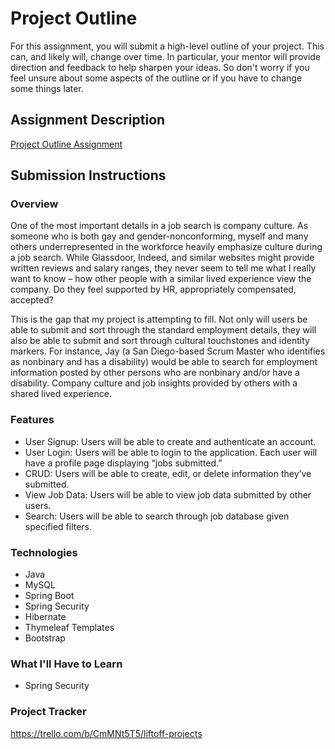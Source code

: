 # Project Outline
For this assignment, you will submit a high-level outline of your project. This can, and likely will, change over time. In particular, your mentor will provide direction and feedback to help sharpen your ideas. So don't worry if you feel unsure about some aspects of the outline or if you have to change some things later.

## Assignment Description
[Project Outline Assignment](https://education.launchcode.org/liftoff/modules/assignments/project-outline)

## Submission Instructions

### Overview
One of the most important details in a job search is company culture. As someone who is both gay and gender-nonconforming, myself and many others underrepresented in the workforce heavily emphasize culture during a job search. While Glassdoor, Indeed, and similar websites might provide written reviews and salary ranges, they never seem to tell me what I really want to know – how other people with a similar lived experience view the company. Do they feel supported by HR, appropriately compensated, accepted?

This is the gap that my project is attempting to fill. Not only will users be able to submit and sort through the standard employment details, they will also be able to submit and sort through cultural touchstones and identity markers. For instance, Jay (a San Diego-based Scrum Master who identifies as nonbinary and has a disability) would be able to search for employment information posted by other persons who are nonbinary and/or have a disability. Company culture and job insights provided by others with a shared lived experience.

### Features
- User Signup: Users will be able to create and authenticate an account.
- User Login: Users will be able to login to the application. Each user will have a profile page displaying “jobs submitted.”
- CRUD: Users will be able to create, edit, or delete information they’ve submitted.
- View Job Data: Users will be able to view job data submitted by other users.
- Search: Users will be able to search through job database given specified filters.

### Technologies
-	Java
-	MySQL
-	Spring Boot
-	Spring Security
-	Hibernate
-	Thymeleaf Templates
-	Bootstrap

### What I'll Have to Learn
-	Spring Security

### Project Tracker
https://trello.com/b/CmMNt5T5/liftoff-projects
